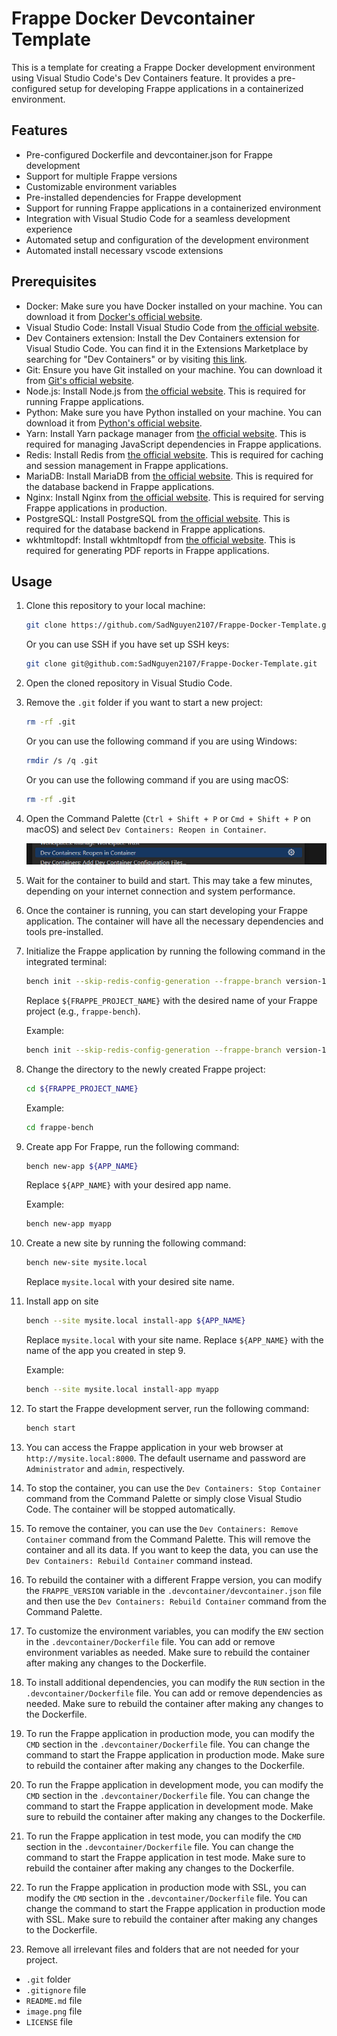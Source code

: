 # Frappe Docker Devcontainer Template

This is a template for creating a Frappe Docker development environment using Visual Studio Code's Dev Containers feature. It provides a pre-configured setup for developing Frappe applications in a containerized environment.

## Features

- Pre-configured Dockerfile and devcontainer.json for Frappe development
- Support for multiple Frappe versions
- Customizable environment variables
- Pre-installed dependencies for Frappe development
- Support for running Frappe applications in a containerized environment
- Integration with Visual Studio Code for a seamless development experience
- Automated setup and configuration of the development environment
- Automated install necessary vscode extensions

## Prerequisites

- Docker: Make sure you have Docker installed on your machine. You can download it from [Docker's official website](https://www.docker.com/get-started).
- Visual Studio Code: Install Visual Studio Code from [the official website](https://code.visualstudio.com/).
- Dev Containers extension: Install the Dev Containers extension for Visual Studio Code. You can find it in the Extensions Marketplace by searching for "Dev Containers" or by visiting [this link](https://marketplace.visualstudio.com/items?itemName=ms-vscode-remote.remote-containers).
- Git: Ensure you have Git installed on your machine. You can download it from [Git's official website](https://git-scm.com/).
- Node.js: Install Node.js from [the official website](https://nodejs.org/). This is required for running Frappe applications.
- Python: Make sure you have Python installed on your machine. You can download it from [Python's official website](https://www.python.org/downloads/).
- Yarn: Install Yarn package manager from [the official website](https://yarnpkg.com/getting-started/install). This is required for managing JavaScript dependencies in Frappe applications.
- Redis: Install Redis from [the official website](https://redis.io/download). This is required for caching and session management in Frappe applications.
- MariaDB: Install MariaDB from [the official website](https://mariadb.org/download/). This is required for the database backend in Frappe applications.
- Nginx: Install Nginx from [the official website](https://nginx.org/en/download.html). This is required for serving Frappe applications in production.
- PostgreSQL: Install PostgreSQL from [the official website](https://www.postgresql.org/download/). This is required for the database backend in Frappe applications.
- wkhtmltopdf: Install wkhtmltopdf from [the official website](https://wkhtmltopdf.org/downloads.html). This is required for generating PDF reports in Frappe applications.

## Usage

1. Clone this repository to your local machine:

   ```bash
   git clone https://github.com/SadNguyen2107/Frappe-Docker-Template.git
   ```

   Or you can use SSH if you have set up SSH keys:

    ```bash
    git clone git@github.com:SadNguyen2107/Frappe-Docker-Template.git
    ```

2. Open the cloned repository in Visual Studio Code.
3. Remove the `.git` folder if you want to start a new project:

   ```bash
   rm -rf .git
   ```

    Or you can use the following command if you are using Windows:

    ```bash
    rmdir /s /q .git
    ```

    Or you can use the following command if you are using macOS:

    ```bash
    rm -rf .git
    ```

4. Open the Command Palette (`Ctrl + Shift + P` or `Cmd + Shift + P` on macOS) and select `Dev Containers: Reopen in Container`.

    ![Run devcontainer](image.png)

5. Wait for the container to build and start. This may take a few minutes, depending on your internet connection and system performance.
6. Once the container is running, you can start developing your Frappe application. The container will have all the necessary dependencies and tools pre-installed.
7. Initialize the Frappe application by running the following command in the integrated terminal:

   ```bash
   bench init --skip-redis-config-generation --frappe-branch version-15 frappe-bench ${FRAPPE_PROJECT_NAME}
   ```

   Replace `${FRAPPE_PROJECT_NAME}` with the desired name of your Frappe project (e.g., `frappe-bench`).

   Example:

    ```bash
    bench init --skip-redis-config-generation --frappe-branch version-15 frappe-bench
    ```

8. Change the directory to the newly created Frappe project:

    ```bash
    cd ${FRAPPE_PROJECT_NAME}
    ```

    Example:

    ```bash
    cd frappe-bench
    ```

9. Create app
    For Frappe, run the following command:

    ```bash
    bench new-app ${APP_NAME}
    ```

    Replace `${APP_NAME}` with your desired app name.

    Example:

    ```bash
    bench new-app myapp
    ```

10. Create a new site by running the following command:

    ```bash
    bench new-site mysite.local
    ```

    Replace `mysite.local` with your desired site name.

11. Install app on site

    ```bash
    bench --site mysite.local install-app ${APP_NAME}
    ```

    Replace `mysite.local` with your site name.
    Replace `${APP_NAME}` with the name of the app you created in step 9.

    Example:

    ```bash
    bench --site mysite.local install-app myapp
    ```

12. To start the Frappe development server, run the following command:

    ```bash
    bench start
    ```

13. You can access the Frappe application in your web browser at `http://mysite.local:8000`. The default username and password are `Administrator` and `admin`, respectively.

14. To stop the container, you can use the `Dev Containers: Stop Container` command from the Command Palette or simply close Visual Studio Code. The container will be stopped automatically.

15. To remove the container, you can use the `Dev Containers: Remove Container` command from the Command Palette. This will remove the container and all its data. If you want to keep the data, you can use the `Dev Containers: Rebuild Container` command instead.

16. To rebuild the container with a different Frappe version, you can modify the `FRAPPE_VERSION` variable in the `.devcontainer/devcontainer.json` file and then use the `Dev Containers: Rebuild Container` command from the Command Palette.

17. To customize the environment variables, you can modify the `ENV` section in the `.devcontainer/Dockerfile` file. You can add or remove environment variables as needed. Make sure to rebuild the container after making any changes to the Dockerfile.

18. To install additional dependencies, you can modify the `RUN` section in the `.devcontainer/Dockerfile` file. You can add or remove dependencies as needed. Make sure to rebuild the container after making any changes to the Dockerfile.

19. To run the Frappe application in production mode, you can modify the `CMD` section in the `.devcontainer/Dockerfile` file. You can change the command to start the Frappe application in production mode. Make sure to rebuild the container after making any changes to the Dockerfile.

20. To run the Frappe application in development mode, you can modify the `CMD` section in the `.devcontainer/Dockerfile` file. You can change the command to start the Frappe application in development mode. Make sure to rebuild the container after making any changes to the Dockerfile.

21. To run the Frappe application in test mode, you can modify the `CMD` section in the `.devcontainer/Dockerfile` file. You can change the command to start the Frappe application in test mode. Make sure to rebuild the container after making any changes to the Dockerfile.

22. To run the Frappe application in production mode with SSL, you can modify the `CMD` section in the `.devcontainer/Dockerfile` file. You can change the command to start the Frappe application in production mode with SSL. Make sure to rebuild the container after making any changes to the Dockerfile.

23. Remove all irrelevant files and folders that are not needed for your project.

- `.git` folder
- `.gitignore` file
- `README.md` file
- `image.png` file
- `LICENSE` file
